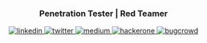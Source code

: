 ### <div align="center">Penetration Tester | Red Teamer</div>  
<div align="center">
<a href="https://linkedin.com/in/tal-kantor-01496b220" target="_blank">
<img src="https://img.shields.io/badge/linkedin-%231E77B5.svg?&style=for-the-badge&logo=linkedin&logoColor=white" alt="linkedin" style="margin-bottom: 5px;" />
</a>
<a href="https://twitter.com/kant0r" target="_blank">
<img src="https://img.shields.io/badge/twitter-1DA1F2?style=for-the-badge&logo=twitter&logoColor=white" alt="twitter" style="margin-bottom: 5px;" />
</a>
<a href="https://medium.com/@kant0r" target="_blank">
<img src="https://img.shields.io/badge/medium-000000?style=for-the-badge&logo=medium&logoColor=white" alt="medium" style="margin-bottom: 5px;" />
</a>
<a href="https://hackerone.com/kant0r" target="_blank">
<img src="https://img.shields.io/badge/hackerone-111?style=for-the-badge&logo=hackerone&logoColor=white" alt="hackerone" style="margin-bottom: 5px;" />
</a>
<a href="https://bugcrowd.com/kant0r" target="_blank">
<img src="https://img.shields.io/badge/bugcrowd-F26822?style=for-the-badge&logo=bugcrowd&logoColor=white" alt="bugcrowd" style="margin-bottom: 5px;" />
</a>
</div>  
  

<br/>  
